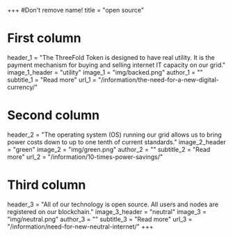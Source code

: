 +++
#Don't remove name!
title = "open source"

# First column
header_1 = "The ThreeFold Token is designed to have real utility. It is the payment mechanism for buying and selling internet IT capacity on our grid."
image_1_header = "utility"
image_1 = "img/backed.png"
author_1 = ""
subtitle_1 = "Read more"
url_1 = "/information/the-need-for-a-new-digital-currency/"
# Second column
header_2 = "The operating system (OS) running our grid allows us to bring power costs down to up to one tenth of current standards."
image_2_header = "green"
image_2 = "img/green.png"
author_2 = ""
subtitle_2 = "Read more"
url_2 = "/information/10-times-power-savings/"
# Third column

header_3 = "All of our technology is open source. All users and nodes are registered on our blockchain."
image_3_header = "neutral"
image_3 = "img/neutral.png"
author_3 = ""
subtitle_3 = "Read more"
url_3 = "/information/need-for-new-neutral-internet/"
+++
